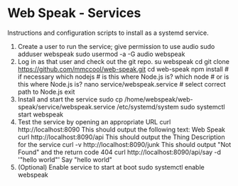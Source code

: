 # Web Speak - Services
Instructions and configuration scripts to install as a systemd service.
1. Create a user to run the service; give permission to use audio
    sudo adduser webspeak
    sudo usermod -a -G audio webspeak
2. Log in as that user and check out the git repo.
    su webspeak
    cd
    git clone https://github.com/mmccool/web-speak.git
    cd web-speak
    npm install # if necessary
    which nodejs  # is this where Node.js is?
    which node    # or is this where Node.js is?
    nano service/webspeak.service # select correct path to Node.js
    exit
3. Install and start the service
    sudo cp /home/webspeak/web-speak/service/webspeak.service /etc/systemd/system
    sudo systemctl start webspeak
4. Test the service by opening an appropriate URL 
    curl http://localhost:8090
   This should output the following text: Web Speak
    curl http://localhost:8090/api
   This should output the Thing Description for the service
    curl -v http://localhost:8090/junk
   This should output "Not Found" and the return code 404
    curl http://localhost:8090/api/say -d '"hello world"'
   Say "hello world"
5. (Optional) Enable service to start at boot
    sudo systemctl enable webspeak
